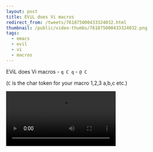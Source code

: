 ```yaml
---
layout: post
title: EViL does Vi macros
redirect_from: /tweets/761875000433324032.html
thumbnail: /public/video-thumbs/761875000433324032.png
tags:
  - emacs
  - evil
  - vi
  - macros
---
```


EViL does Vi macros - `q C q` - `@ C`

(`C` is the char token for your macro 1,2,3 a,b,c etc.)

<video controls autoplay loop>
  <source src="/public/videos/761875000433324032.mp4" type="video/mp4">
    Sorry your browser does not support the video tag, maybe time to upgrade?
</video>
